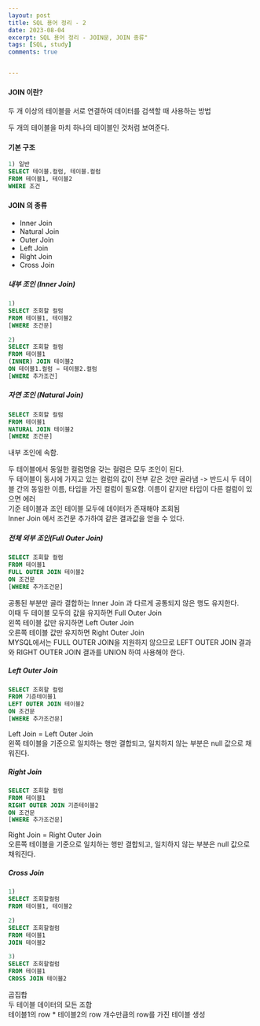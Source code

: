 ```yaml
---
layout: post
title: SQL 용어 정리 - 2
date: 2023-08-04
excerpt: SQL 용어 정리 - JOIN문, JOIN 종류"
tags: [SQL, study]
comments: true


---
```


#### JOIN 이란?

두 개 이상의 테이블을 서로 연결하여 데이터를 검색할 때 사용하는 방법

두 개의 테이블을 마치 하나의 테이블인 것처럼 보여준다.

#### 기본 구조

```sql
1) 일반
SELECT 테이블.컬럼, 테이블.컬럼
FROM 테이블1, 테이블2
WHERE 조건
```

#### JOIN 의 종류

- Inner Join
- Natural Join
- Outer Join
- Left Join
- Right Join
- Cross Join

##### 내부 조인 (Inner Join)

```sql
1)
SELECT 조회할 컬럼
FROM 테이블1, 테이블2
[WHERE 조건문]

2)
SELECT 조회할 컬럼
FROM 테이블1
(INNER) JOIN 테이블2
ON 테이블1.컬럼 = 테이블2.컬럼
[WHERE 추가조건]
```

##### 자연 조인 (Natural Join)

```SQL
SELECT 조회할 컬럼
FROM 테이블1
NATURAL JOIN 테이블2
[WHERE 조건문]
```

내부 조인에 속함.

두 테이블에서 동일한 컬럼명을 갖는 컬럼은 모두 조인이 된다.<br>두 테이블이 동시에 가지고 있는 컬럼의 값이 전부 같은 것만 골라냄 -> 반드시 두 테이블 간의 동일한 이름, 타입을 가진 컬럼이 필요함. 이름이 같지만 타입이  다른 컬럼이 있으면 에러<br>기준 테이블과 조인 테이블 모두에 데이터가 존재해야 조회됨<br>Inner Join 에서 조건문 추가하여 같은 결과값을 얻을 수 있다.

##### 전체 외부 조인(Full Outer Join)

```SQL
SELECT 조회할 컬럼
FROM 테이블1
FULL OUTER JOIN 테이블2
ON 조건문
[WHERE 추가조건문]
```

공통된 부분만 골라 결합하는 Inner Join 과 다르게 공통되지 않은 행도 유지한다.<br>이때 두 테이블 모두의 값을 유지하면 Full Outer Join<br>왼쪽 테이블 값만 유지하면 Left Outer Join<br>오른쪽 테이블 값만 유지하면 Right Outer Join<br>MYSQL에서는 FULL OUTER JOIN을 지원하지 않으므로 LEFT OUTER JOIN 결과와 RIGHT OUTER JOIN 결과를 UNION 하여 사용해야 한다.

##### Left Outer Join

```sql
SELECT 조회할 컬럼
FROM 기준테이블1
LEFT OUTER JOIN 테이블2
ON 조건문
[WHERE 추가조건문]
```

Left Join = Left Outer Join<br>왼쪽 테이블을 기준으로 일치하는 행만 결합되고, 일치하지 않는 부분은 null 값으로 채워진다.

##### Right Join

```sql
SELECT 조회할 컬럼
FROM 테이블1
RIGHT OUTER JOIN 기준테이블2
ON 조건문
[WHERE 추가조건문]
```

Right Join = Right Outer Join<br>오른쪽 테이블을 기준으로 일치하는 행만 결합되고, 일치하지 않는 부분은 null 값으로 채워진다.

##### Cross Join

```sql
1)
SELECT 조회할컬럼
FROM 테이블1, 테이블2

2)
SELECT 조회할컬럼
FROM 테이블1
JOIN 테이블2

3)
SELECT 조회할컬럼
FROM 테이블1
CROSS JOIN 테이블2
```

곱집합<br>두 테이블 데이터의 모든 조합<br>테이블1의 row * 테이블2의 row 개수만큼의 row를 가진 테이블 생성
